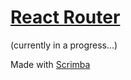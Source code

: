 # [React Router](https://frontendella-react-router.netlify.app)
  (currently in a progress...)

  Made with [Scrimba](https://scrimba.com/learn/reactrouter6)